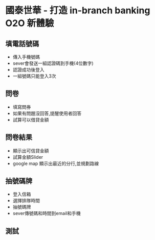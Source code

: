 # 國泰世華 - 打造 in-branch banking O2O 新體驗


## 填電話號碼
- 傳入手機號碼
- sever會發送一組認證碼到手機(4位數字)
- 認證成功後登入
- 一組號碼只能登入3次

## 問卷
- 填寫問券
- 如果有問題沒回答,提醒使用者回答
- 試算可以借貸金額


## 問卷結果
- 顯示出可信貸金額
- 試算金額Slider
- google map 顯示出最近的分行,並規劃路線

## 抽號碼牌
- 登入信箱
- 選擇排隊時間
- 抽號碼牌
- sever傳號碼和時間到email和手機


## 測試


